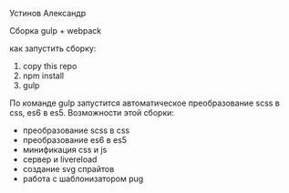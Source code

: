 Устинов Александр

Сборка gulp + webpack

как запустить сборку:
1) copy this repo
2) npm install
3) gulp

По команде gulp запустится автоматическое преобразование scss в css, es6 в es5.
Возможности этой сборки:
 - преобразование scss в css
 - преобразование es6 в es5
 - минификация css и js
 - сервер и livereload
 - создание svg спрайтов
 - работа с шаблонизатором pug
